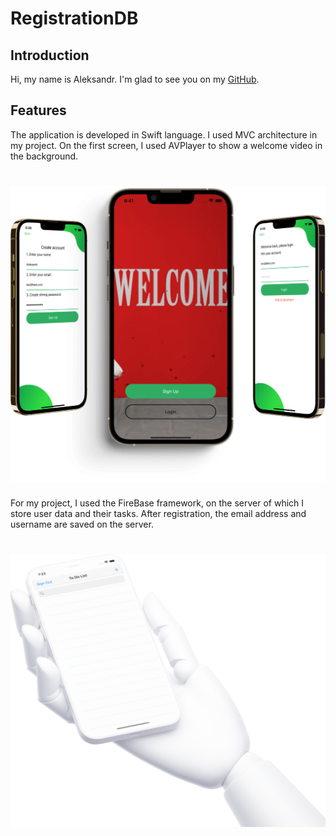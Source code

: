 # RegistrationDB

## Introduction

Hi, my name is Aleksandr. I'm glad to see you on my [GitHub](https://github.com/AleksandrBasov?tab=repositories).

## Features

The application is developed in Swift language. I used MVC architecture in my project. On the first screen, I used AVPlayer to show a welcome video in the background.

<h1 align="center">
<img src="Images/Registration.png" alt="icon">
  </h1>
  
For my project, I used the FireBase framework, on the server of which I store user data and their tasks.
After registration, the email address and username are saved on the server. 

<h1 align="center">
<img src="Images/ToDoList.png" alt="icon">
 
